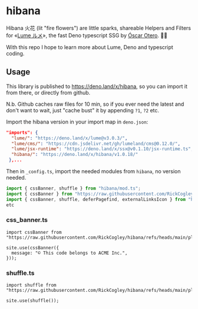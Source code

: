 # hibana

Hibana 火花 (lit "fire flowers") are little sparks, shareable Helpers and Filters for «[Lume ルメ](https://lume.land/)», the fast Deno typescript SSG by [Óscar Otero](https://oscarotero.com/). 🙏🏻

With this repo I hope to learn more about Lume, Deno and typescript coding. 

## Usage

This library is published to https://deno.land/x/hibana, so you can import it from there, or directly from github. 

N.b. Github caches raw files for 10 min, so if you ever need the latest and don't want to wait, just "cache bust" it by appending `?1`, `?2` etc.

Import the hibana version in your import map in `deno.json`:

```json
"imports": {
  "lume/": "https://deno.land/x/lume@v3.0.3/",
  "lume/cms/": "https://cdn.jsdelivr.net/gh/lumeland/cms@0.12.0/",
  "lume/jsx-runtime": "https://deno.land/x/ssx@v0.1.10/jsx-runtime.ts",
  "hibana/": "https://deno.land/x/hibana/v1.0.18/"
 },...
```

Then in `_config.ts`, import the needed modules from `hibana`, no version needed. 

```ts
import { cssBanner, shuffle } from "hibana/mod.ts";
import { cssBanner } from "https://raw.githubusercontent.com/RickCogley/hibana/v1.0.18/plugins/css_banner.ts?1";
import { cssBanner, shuffle, deferPagefind, externalLinksIcon } from "hibana/mod.ts";
etc
```

### css_banner.ts

```
import cssBanner from "https://raw.githubusercontent.com/RickCogley/hibana/refs/heads/main/plugins/css_banner.ts";

site.use(cssBanner({
  message: "© This code belongs to ACME Inc.",
}));
```

### shuffle.ts

```
import shuffle from "https://raw.githubusercontent.com/RickCogley/hibana/refs/heads/main/plugins/shuffle.ts";

site.use(shuffle());
```